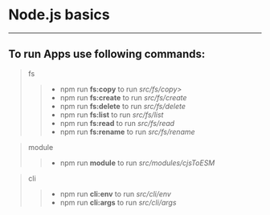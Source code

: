 # Node.js basics

---

## To run Apps use following commands:

> fs
>
> > - npm run **fs:copy** to run _src/fs/copy>_
> > - npm run **fs:create** to run _src/fs/create_
> > - npm run **fs:delete** to run _src/fs/delete_
> > - npm run **fs:list** to run _src/fs/list_
> > - npm run **fs:read** to run _src/fs/read_
> > - npm run **fs:rename** to run _src/fs/rename_

> module
>
> > - npm run **module** to run _src/modules/cjsToESM_

> cli
>
> > - npm run **cli:env** to run _src/cli/env_
> > - npm run **cli:args** to run _src/cli/args_